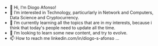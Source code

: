 - 👋 Hi, I’m Diogo Afonso! 
- 👀 I’m interested in Technology, particurlarly in Network and Computers, Data Science and Cryptocurrency.
- 🌱 I’m currently learning all the topics that are in my interests, because i think that today's people need to update all the time.
- 💞️ I’m looking to learn some new content, and try to evolve.
- 📫 How to reach me linkedin.com/in/diogo-s-afonso ...

<!---
OKingMalocO/OKingMalocO is a ✨ special ✨ repository because its `README.md` (this file) appears on your GitHub profile.
You can click the Preview link to take a look at your changes.
--->
